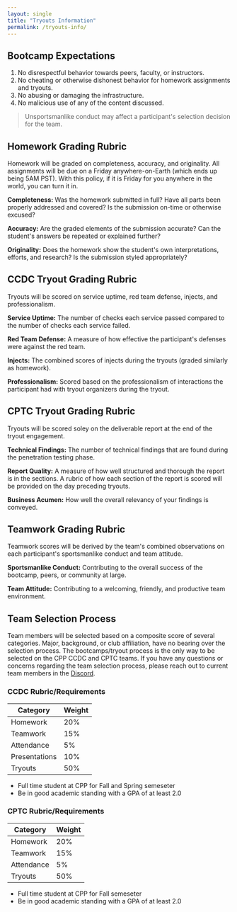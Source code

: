 ```yaml
---
layout: single
title: "Tryouts Information"
permalink: /tryouts-info/
---
```

## Bootcamp Expectations
1. No disrespectful behavior towards peers, faculty, or instructors.
2. No cheating or otherwise dishonest behavior for homework assignments and tryouts.
3. No abusing or damaging the infrastructure.
4. No malicious use of any of the content discussed.
> Unsportsmanlike conduct may affect a participant's selection decision for the team.

## Homework Grading Rubric
Homework will be graded on completeness, accuracy, and originality. All assignments will be due on a Friday anywhere-on-Earth (which ends up being 5AM PST). With this policy, if it is Friday for you anywhere in the world, you can turn it in.

**Completeness:** Was the homework submitted in full? Have all parts been properly addressed and covered? Is the submission on-time or otherwise excused?

**Accuracy:** Are the graded elements of the submission accurate? Can the student's answers be repeated or explained further?

**Originality:** Does the homework show the student's own interpretations, efforts, and research? Is the submission styled appropriately?

## CCDC Tryout Grading Rubric
Tryouts will be scored on service uptime, red team defense, injects, and professionalism.

**Service Uptime:** The number of checks each service passed compared to the number of checks each service failed.

**Red Team Defense:** A measure of how effective the participant's defenses were against the red team.

**Injects:** The combined scores of injects during the tryouts (graded similarly as homework).

**Professionalism:** Scored based on the professionalism of interactions the participant had with tryout organizers during the tryout.

## CPTC Tryout Grading Rubric
Tryouts will be scored soley on the deliverable report at the end of the tryout engagement.

**Technical Findings:** The number of technical findings that are found during the penetration testing phase. 

**Report Quality:** A measure of how well structured and thorough the report is in the sections. A rubric of how each section of the report is scored will be provided on the day preceding tryouts. 

**Business Acumen:**  How well the overall relevancy of your findings is conveyed. 

## Teamwork Grading Rubric
Teamwork scores will be derived by the team's combined observations on each participant's sportsmanlike conduct and team attitude.

**Sportsmanlike Conduct:** Contributing to the overall success of the bootcamp, peers, or community at large. 

**Team Attitude:** Contributing to a welcoming, friendly, and productive team environment.

## Team Selection Process
Team members will be selected based on a composite score of several categories. Major, background, or club affiliation, have no bearing over the selection process. The bootcamps/tryout process is the only way to be selected on the CPP CCDC and CPTC teams. If you have any questions or concerns regarding the team selection process, please reach out to current team members in the [Discord](https://discord.gg/vbB3tGYWNN).


### CCDC Rubric/Requirements

| Category | Weight |
| -------- | ------ |
| Homework | 20%    |
| Teamwork | 15%    |
| Attendance | 5%  |
| Presentations | 10% |
| Tryouts  | 50%    |

- Full time student at CPP for Fall and Spring semeseter
- Be in good academic standing with a GPA of at least 2.0

### CPTC Rubric/Requirements

| Category | Weight |
| -------- | ------ |
| Homework | 20%    |
| Teamwork | 15%    |
| Attendance | 5%   |
| Tryouts  | 50%    |

- Full time student at CPP for Fall semeseter
- Be in good academic standing with a GPA of at least 2.0